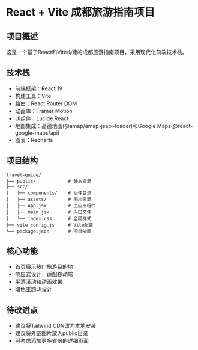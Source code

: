 # React + Vite 成都旅游指南项目

## 项目概述

这是一个基于React和Vite构建的成都旅游指南项目，采用现代化前端技术栈。

## 技术栈

- 前端框架：React 19
- 构建工具：Vite
- 路由：React Router DOM
- 动画库：Framer Motion
- UI组件：Lucide React
- 地图集成：高德地图(@amap/amap-jsapi-loader)和Google Maps(@react-google-maps/api)
- 图表：Recharts

## 项目结构

```
travel-guide/
├── public/            # 静态资源
├── src/
│   ├── components/    # 组件目录
│   ├── assets/        # 图片资源
│   ├── App.jsx        # 主应用组件
│   ├── main.jsx       # 入口文件
│   └── index.css      # 全局样式
├── vite.config.js     # Vite配置
└── package.json       # 项目依赖
```

## 核心功能

- 首页展示热门旅游目的地
- 响应式设计，适配移动端
- 平滑滚动和动画效果
- 暗色主题UI设计

## 待改进点

- 建议将Tailwind CDN改为本地安装
- 建议将外链图片放入public目录
- 可考虑添加更多省份的详细页面
